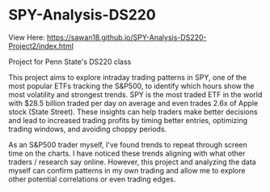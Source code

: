 # SPY-Analysis-DS220

View Here: https://sawan18.github.io/SPY-Analysis-DS220-Project2/index.html

Project for Penn State's DS220 class

This project aims to explore intraday trading patterns in SPY, one of the most popular ETFs tracking the S&P500, to identify which hours show the most volatility and strongest trends. SPY is the most traded ETF in the world with $28.5 billion traded per day on average and even trades 2.6x of Apple stock (State Street). These insights can help traders make better decisions and lead to increased trading profits by timing better entries, optimizing trading windows, and avoiding choppy periods.

As an S&P500 trader myself, I've found trends to repeat through screen time on the charts. I have noticed these trends aligning with what other traders / research say online. However, this project and analyzing the data myself can confirm patterns in my own trading and allow me to explore other potential correlations or even trading edges.
